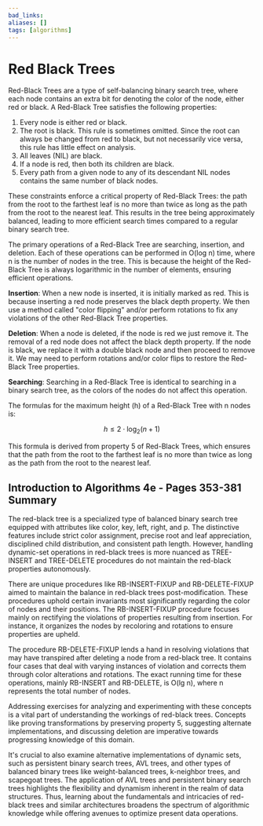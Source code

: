 ```yaml
---
bad_links: 
aliases: []
tags: [algorithms]
---
```

# Red Black Trees

Red-Black Trees are a type of self-balancing binary search tree, where each node contains an extra bit for denoting the color of the node, either red or black. A Red-Black Tree satisfies the following properties:

1. Every node is either red or black.
2. The root is black. This rule is sometimes omitted. Since the root can always be changed from red to black, but not necessarily vice versa, this rule has little effect on analysis.
3. All leaves (NIL) are black.
4. If a node is red, then both its children are black.
5. Every path from a given node to any of its descendant NIL nodes contains the same number of black nodes.

These constraints enforce a critical property of Red-Black Trees: the path from the root to the farthest leaf is no more than twice as long as the path from the root to the nearest leaf. This results in the tree being approximately balanced, leading to more efficient search times compared to a regular binary search tree.

The primary operations of a Red-Black Tree are searching, insertion, and deletion. Each of these operations can be performed in O(log n) time, where n is the number of nodes in the tree. This is because the height of the Red-Black Tree is always logarithmic in the number of elements, ensuring efficient operations.

**Insertion**: When a new node is inserted, it is initially marked as red. This is because inserting a red node preserves the black depth property. We then use a method called "color flipping" and/or perform rotations to fix any violations of the other Red-Black Tree properties.

**Deletion**: When a node is deleted, if the node is red we just remove it. The removal of a red node does not affect the black depth property. If the node is black, we replace it with a double black node and then proceed to remove it. We may need to perform rotations and/or color flips to restore the Red-Black Tree properties.

**Searching**: Searching in a Red-Black Tree is identical to searching in a binary search tree, as the colors of the nodes do not affect this operation.

The formulas for the maximum height (h) of a Red-Black Tree with n nodes is:

$$
h \leq 2 \cdot \log_2(n+1)
$$

This formula is derived from property 5 of Red-Black Trees, which ensures that the path from the root to the farthest leaf is no more than twice as long as the path from the root to the nearest leaf.

## Introduction to Algorithms 4e - Pages 353-381 Summary

The red-black tree is a specialized type of balanced binary search tree equipped with attributes like color, key, left, right, and p. The distinctive features include strict color assignment, precise root and leaf appreciation, disciplined child distribution, and consistent path length. However, handling dynamic-set operations in red-black trees is more nuanced as TREE-INSERT and TREE-DELETE procedures do not maintain the red-black properties autonomously. 

There are unique procedures like RB-INSERT-FIXUP and RB-DELETE-FIXUP aimed to maintain the balance in red-black trees post-modification. These procedures uphold certain invariants most significantly regarding the color of nodes and their positions. The RB-INSERT-FIXUP procedure focuses mainly on rectifying the violations of properties resulting from insertion. For instance, it organizes the nodes by recoloring and rotations to ensure properties are upheld.

The procedure RB-DELETE-FIXUP lends a hand in resolving violations that may have transpired after deleting a node from a red-black tree. It contains four cases that deal with varying instances of violation and corrects them through color alterations and rotations. The exact running time for these operations, mainly RB-INSERT and RB-DELETE, is O(lg n), where n represents the total number of nodes.

Addressing exercises for analyzing and experimenting with these concepts is a vital part of understanding the workings of red-black trees. Concepts like proving transformations by preserving property 5, suggesting alternate implementations, and discussing deletion are imperative towards progressing knowledge of this domain.

It's crucial to also examine alternative implementations of dynamic sets, such as persistent binary search trees, AVL trees, and other types of balanced binary trees like weight-balanced trees, k-neighbor trees, and scapegoat trees. The application of AVL trees and persistent binary search trees highlights the flexibility and dynamism inherent in the realm of data structures. Thus, learning about the fundamentals and intricacies of red-black trees and similar architectures broadens the spectrum of algorithmic knowledge while offering avenues to optimize present data operations.